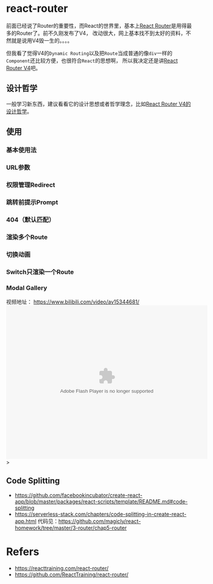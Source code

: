 # react-router

前面已经说了Router的重要性，而React的世界里，基本上[React Router][RR]是用得最多的Router了。前不久刚发布了V4， 改动很大，网上基本找不到太好的资料，不然就是说用V4毁一生的。。。。

但我看了觉得V4的`Dynamic Routing`以及把`Route`当成普通的像`div`一样的`Component`还比较方便，也很符合`React`的思想啊， 所以我决定还是讲[React Router V4](https://reacttraining.com/react-router/)吧。 

## 设计哲学
一般学习新东西，建议看看它的设计思想或者哲学理念，比如[React Router V4的设计哲学](https://reacttraining.com/react-router/core/guides/philosophy)。

## 使用
### 基本使用法
### URL参数
### 权限管理Redirect
### 跳转前提示Prompt
### 404（默认匹配）
### 渲染多个Route
### 切换动画
### Switch只渲染一个Route
### Modal Gallery

视频地址： https://www.bilibili.com/video/av15344681/
<embed height="415" width="544" quality="high" allowfullscreen="true" type="application/x-shockwave-flash" src="//static.hdslb.com/miniloader.swf" flashvars="aid=15344681&page=1" pluginspage="//www.adobe.com/shockwave/download/download.cgi?P1_Prod_Version=ShockwaveFlash"></embed>>

## Code Splitting
* https://github.com/facebookincubator/create-react-app/blob/master/packages/react-scripts/template/README.md#code-splitting
* https://serverless-stack.com/chapters/code-splitting-in-create-react-app.html
代码见：https://github.com/magicly/react-homework/tree/master/3-router/chap5-router

# Refers
* https://reacttraining.com/react-router/
* https://github.com/ReactTraining/react-router/


[RR]: https://github.com/ReactTraining/react-router/